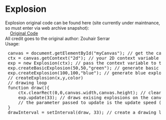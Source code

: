# Explosion

Explosion original code can be found here (site currently under maintnance, so must enter via web archive snapshot):<br />    <a href="https://web.archive.org/web/20160423093009/http://www.gameplaypassion.com/blog/explosion-effect-html5-canvas/">Original Code</a><br />
All credit goes to the original author: 
Zouhair Serrar
 <br />
 Usage:
 <br />
 <pre>
 canvas = document.getElementById("myCanvas"); // get the canvas from html &lt;canvas id="myCanvas"&gt;&lt;/canvas&gt;
 ctx = canvas.getContext("2d"); // your 2D context variable
 exp = new Explosion(ctx); // pass the context variable to the Explosion constructor
 exp.createBasicExplosion(50,50,"green"); // generate basic green explosion at coordinates (50,50)
 exp.createExplosion(100,100,"blue"); // generate blue explosion at coordinates (100,100)
 // createExplosion(x,y,color)
 // drawing loop
 function draw(){
     ctx.clearRect(0,0,canvas.width,canvas.height); // clear the canvas
     exp.update(33); // draws exising explosions on the canvas
     // the parameter passed to update is the update speed (lower = slower; higher = faster)
 }
 drawInterval = setInterval(draw, 33); // create a drawing loop that is called every 33 milliseconds
 </pre>
